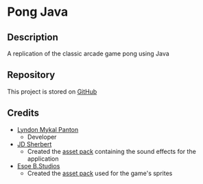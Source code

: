 # Pong Java

## Description

A replication of the classic arcade game pong using Java

## Repository

This project is stored on [GitHub](https://github.com/lyndonpanton/pong-java)

## Credits

- [Lyndon Mykal Panton](https://github.com/lyndonpanton/)
    - Developer
- [JD Sherbert](https://jdsherbert.itch.io/)
    - Created the [asset pack](https://jdsherbert.itch.io/ultimate-ui-sfx-pack)
    containing the sound effects for the application
- [Esoe B.Studios](https://myebstudios.itch.io/simple-ping-pong-assets)
  - Created the
  [asset pack](https://myebstudios.itch.io/simple-ping-pong-assets) used for
  the game's sprites